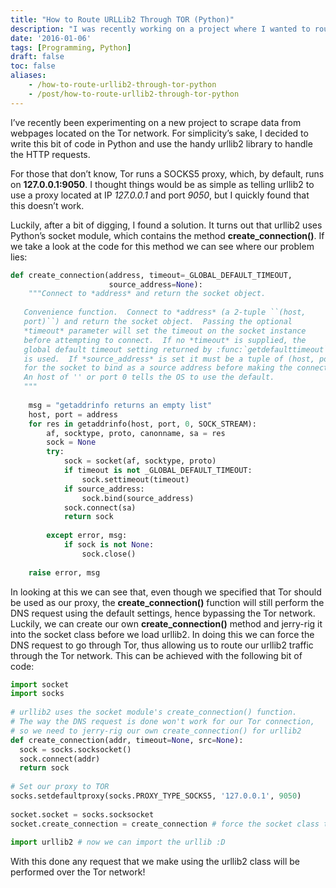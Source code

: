 ```yaml
---
title: "How to Route URLLib2 Through TOR (Python)"
description: "I was recently working on a project where I wanted to route HTTP requests from Python's URLLib2 through TOR. Here's what I came up with."
date: '2016-01-06'
tags: [Programming, Python]
draft: false
toc: false
aliases:
    - /how-to-route-urllib2-through-tor-python
    - /post/how-to-route-urllib2-through-tor-python
---
```


I’ve recently been experimenting on a new project to scrape data from webpages located on the Tor network. For simplicity’s sake, I decided to write this bit of code in Python and use the handy urllib2 library to handle the HTTP requests.

For those that don’t know, Tor runs a SOCKS5 proxy, which, by default, runs on **127.0.0.1:9050**. I thought things would be as simple as telling urllib2 to use a proxy located at IP *127.0.0.1* and port *9050*, but I quickly found that this doesn’t work.

<!--more-->

Luckily, after a bit of digging, I found a solution. It turns out that urllib2 uses Python’s socket module, which contains the method **create_connection()**. If we take a look at the code for this method we can see where our problem lies:

```python
def create_connection(address, timeout=_GLOBAL_DEFAULT_TIMEOUT,
                      source_address=None):
    """Connect to *address* and return the socket object.
 
   Convenience function.  Connect to *address* (a 2-tuple ``(host,
   port)``) and return the socket object.  Passing the optional
   *timeout* parameter will set the timeout on the socket instance
   before attempting to connect.  If no *timeout* is supplied, the
   global default timeout setting returned by :func:`getdefaulttimeout`
   is used.  If *source_address* is set it must be a tuple of (host, port)
   for the socket to bind as a source address before making the connection.
   An host of '' or port 0 tells the OS to use the default.
   """
 
    msg = "getaddrinfo returns an empty list"
    host, port = address
    for res in getaddrinfo(host, port, 0, SOCK_STREAM):
        af, socktype, proto, canonname, sa = res
        sock = None
        try:
            sock = socket(af, socktype, proto)
            if timeout is not _GLOBAL_DEFAULT_TIMEOUT:
                sock.settimeout(timeout)
            if source_address:
                sock.bind(source_address)
            sock.connect(sa)
            return sock
 
        except error, msg:
            if sock is not None:
                sock.close()
 
    raise error, msg
```

In looking at this we can see that, even though we specified that Tor should be used as our proxy, the **create_connection()** function will still perform the DNS request using the default settings, hence bypassing the Tor network. Luckily, we can create our own **create_connection()** method and jerry-rig it into the socket class before we load urllib2. In doing this we can force the DNS request to go through Tor, thus allowing us to route our urllib2 traffic through the Tor network. This can be achieved with the following bit of code:

```python
import socket
import socks
 
# urllib2 uses the socket module's create_connection() function.
# The way the DNS request is done won't work for our Tor connection,
# so we need to jerry-rig our own create_connection() for urllib2
def create_connection(addr, timeout=None, src=None):
  sock = socks.socksocket()
  sock.connect(addr)
  return sock
 
# Set our proxy to TOR
socks.setdefaultproxy(socks.PROXY_TYPE_SOCKS5, '127.0.0.1', 9050)
 
socket.socket = socks.socksocket
socket.create_connection = create_connection # force the socket class to use our new create_connection()
 
import urllib2 # now we can import the urllib :D
```

With this done any request that we make using the urllib2 class will be performed over the Tor network!